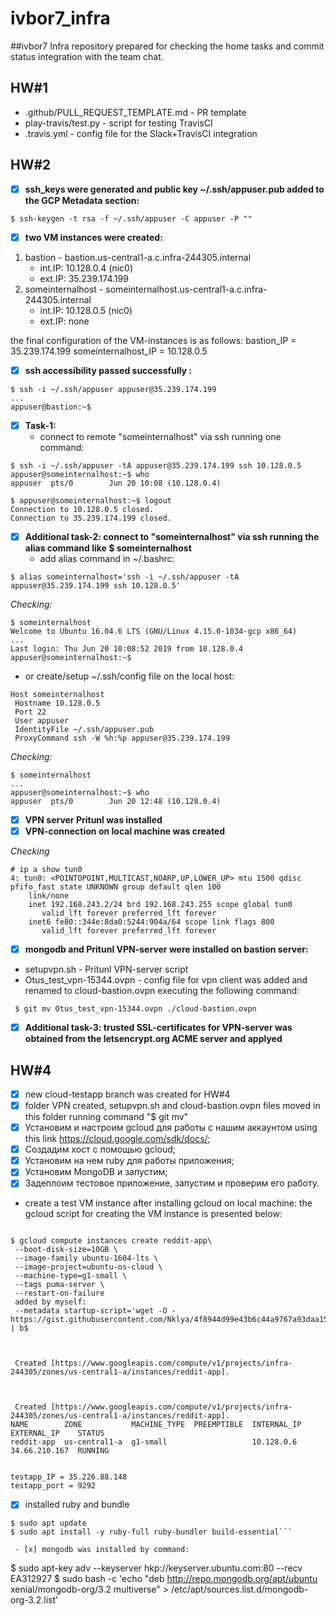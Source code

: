 # ivbor7_infra

##ivbor7 Infra repository prepared for checking the home tasks and commit status integration with the team chat.
## HW#1
 - .github/PULL_REQUEST_TEMPLATE.md - PR template
 - play-travis/test.py - script for testing TravisCI
 - .travis.yml - config file for the Slack+TravisCI integration

## HW#2
  - [x] **ssh_keys were generated and public key ~/.ssh/appuser.pub added to the GCP Metadata section:**

```$ ssh-keygen -t rsa -f ~/.ssh/appuser -C appuser -P ""```

  - [x] **two VM instances were created:**
  1. bastion - bastion.us-central1-a.c.infra-244305.internal
     - int.IP: 10.128.0.4 (nic0)
     - ext.IP: 35.239.174.199
  2. someinternalhost - someinternalhost.us-central1-a.c.infra-244305.internal
     - int.IP: 10.128.0.5 (nic0)
     - ext.IP: none

  the final configuration of the VM-instances is as follows:
    bastion_IP = 35.239.174.199
    someinternalhost_IP = 10.128.0.5

  - [x] **ssh accessibility passed successfully :**

```
$ ssh -i ~/.ssh/appuser appuser@35.239.174.199
...
appuser@bastion:~$
```

  - [x] **Task-1:**
    - connect to remote "someinternalhost" via ssh running one command:
```
$ ssh -i ~/.ssh/appuser -tA appuser@35.239.174.199 ssh 10.128.0.5
appuser@someinternalhost:~$ who
appuser  pts/0        Jun 20 10:08 (10.128.0.4)

$ appuser@someinternalhost:~$ logout
Connection to 10.128.0.5 closed.
Connection to 35.239.174.199 closed.
```

  - [x] **Additional task-2: connect to "someinternalhost" via ssh running the alias command like $ someinternalhost**
    - add alias command in ~/.bashrc:
```
$ alias someinternalhost='ssh -i ~/.ssh/appuser -tA appuser@35.239.174.199 ssh 10.128.0.5'
```
*Checking:*
```
$ someinternalhost
Welcome to Ubuntu 16.04.6 LTS (GNU/Linux 4.15.0-1034-gcp x86_64)
...
Last login: Thu Jun 20 10:08:52 2019 from 10.128.0.4
appuser@someinternalhost:~$
```
   - or create/setup ~/.ssh/config file on the local host:
```
Host someinternalhost
 Hostname 10.128.0.5
 Port 22
 User appuser
 IdentityFile ~/.ssh/appuser.pub
 ProxyCommand ssh -W %h:%p appuser@35.239.174.199
```

*Checking:*
```
$ someinternalhost
...
appuser@someinternalhost:~$ who
appuser  pts/0        Jun 20 12:48 (10.128.0.4)
```
  - [x] **VPN server Pritunl was installed**
  - [x] **VPN-connection on local machine was created**

*Checking*
```
# ip a show tun0
4: tun0: <POINTOPOINT,MULTICAST,NOARP,UP,LOWER_UP> mtu 1500 qdisc pfifo_fast state UNKNOWN group default qlen 100
    link/none
    inet 192.168.243.2/24 brd 192.168.243.255 scope global tun0
       valid_lft forever preferred_lft forever
    inet6 fe80::344e:8da0:5244:904a/64 scope link flags 800
       valid_lft forever preferred_lft forever
```
 - [x] **mongodb and Pritunl VPN-server were installed on bastion server:**

  - setupvpn.sh  - Pritunl VPN-server script
  - Otus_test_vpn-15344.ovpn - config file for vpn client was added and renamed to cloud-bastion.ovpn executing the following command:
```
 $ git mv Otus_test_vpn-15344.ovpn ./cloud-bastion.ovpn
```

  - [x] **Additional task-3: trusted SSL-certificates for VPN-server was obtained from the letsencrypt.org ACME server and applyed**

## HW#4
 - [x] new cloud-testapp branch was created for HW#4
 - [x] folder VPN created, setupvpn.sh and cloud-bastion.ovpn files moved in this folder running command "$ git mv"
 - [x] Установим и настроим gcloud для работы с нашим аккаунтом using this link https://cloud.google.com/sdk/docs/;
 - [x] Создадим хост с помощью gcloud;
 - [x] Установим на нем ruby для работы приложения;
 - [x] Установим MongoDB и запустим;
 - [x] Задеплоим тестовое приложение, запустим и проверим его работу.

 - create a test VM instance after installing gcloud on local machine:
  the gcloud script for creating the VM instance is presented below:
 ```

 $ gcloud compute instances create reddit-app\
  --boot-disk-size=10GB \
  --image-family ubuntu-1604-lts \
  --image-project=ubuntu-os-cloud \
  --machine-type=g1-small \
  --tags puma-server \
  --restart-on-failure
  added by myself:
  --metadata startup-script='wget -O - https://gist.githubusercontent.com/Nklya/4f8944d99e43b6c44a9767a93daa1592/raw/96a06a2272b513abcf52ef1d4894fae83d4d71dd/run_app.sh | b$



  Created [https://www.googleapis.com/compute/v1/projects/infra-244305/zones/us-central1-a/instances/reddit-app].



  Created [https://www.googleapis.com/compute/v1/projects/infra-244305/zones/us-central1-a/instances/reddit-app].
NAME        ZONE           MACHINE_TYPE  PREEMPTIBLE  INTERNAL_IP  EXTERNAL_IP    STATUS
reddit-app  us-central1-a  g1-small                   10.128.0.6   34.66.210.167  RUNNING


 testapp_IP = 35.226.88.148
 testapp_port = 9292
```

 - [x] installed ruby and bundle
```
$ sudo apt update
$ sudo apt install -y ruby-full ruby-bundler build-essential```

 - [x] mongodb was installed by command:
 ```
$ sudo apt-key adv --keyserver hkp://keyserver.ubuntu.com:80 --recv EA312927
$ sudo bash -c 'echo "deb http://repo.mongodb.org/apt/ubuntu xenial/mongodb-org/3.2 multiverse" > /etc/apt/sources.list.d/mongodb-org-3.2.list'
```
